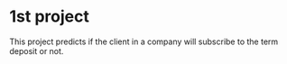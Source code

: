 # 1st project
This project predicts if the client in a company will subscribe to the term deposit or not. 
  
  
